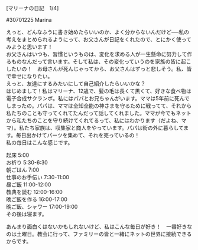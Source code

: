 [マリーナの日記　1/4]

#30701225 Marina

えっと、どんなふうに書き始めたらいいのか、よく分からないんだけど──私の考えをまとめられるようにって、お父さんが日記をくれたので、とにかく使ってみようと思います！  
お父さんはいつも、習慣というものは、変化を求める人が一生懸命に努力して作るものなんだって言います。そして私は、その変化っていうのを家族の皆に起こしたいの！　お母さんが死んじゃってから、お父さんはずっと悲しそう。私、皆で幸せになりたい。  
えっと、友達にするみたいにして自己紹介したらいいかな？  
はじめまして！私はマリーナ、12歳で、髪の毛は長くて黒くて、好きな食べ物は電子合成サクランボ。私にはパパとお兄ちゃんがいます。ママは5年前に死んでしまったの。パパは、ママは全知全能の神さまを守るために戦ってて、それから私たちのことも守ってくれてたんだって話してくれました。ママが今でもネットから私たちのことを守り続けてくれてるって、私にはわかります（だよね、ママ）。私たち家族は、収集家と商人をやっています。パパは街の外に暮らしてます。毎日出かけてパーツを集めて、それを売っているの！  
私の毎日はこんな感じです。

起床 5:00  
お祈り 5:30-6:30   
朝ごはん 7:00  
仕事のお手伝い 7:30-11:00  
昼ご飯 11:00-12:00  
教典を読む 12:00-16:00  
晩ご飯を作る 16:00-17:00  
晩ご飯、シャワー 17:00-19:00  
その後は寝ます。

あんまり面白くはないかもしれないけど、私はこんな毎日が好き！　一番好きなのは土曜日。教会に行って、ファミリーの皆と一緒にネットの世界に接続できるからです。
